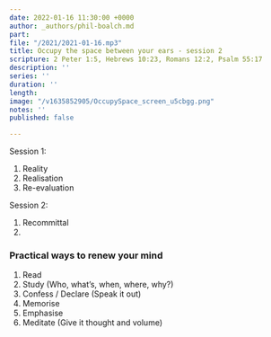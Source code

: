 ```yaml
---
date: 2022-01-16 11:30:00 +0000
author: _authors/phil-boalch.md
part: 
file: "/2021/2021-01-16.mp3"
title: Occupy the space between your ears - session 2
scripture: 2 Peter 1:5, Hebrews 10:23, Romans 12:2, Psalm 55:17
description: ''
series: ''
duration: ''
length: 
image: "/v1635852905/OccupySpace_screen_u5cbgg.png"
notes: ''
published: false

---
```

Session 1:

1. Reality
2. Realisation
3. Re-evaluation

Session 2:

1. Recommittal
2. 

### Practical ways to renew your mind

1. Read
2. Study (Who, what’s, when, where, why?)
3. Confess / Declare (Speak it out)
4. Memorise
5. Emphasise
6. Meditate (Give it thought and volume)